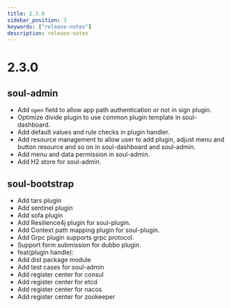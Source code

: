 ```yaml
---
title: 2.3.0
sidebar_position: 3
keywords: ["release-notes"]
description: release-notes
---
```

# 2.3.0

## soul-admin

- Add `open` field to allow app path authentication or not in sign plugin.
- Optimize divide plugin to use common plugin template in soul-dashboard.
- Add default values and rule checks in plugin handler.
- Add resource management to allow user to add plugin, adjust menu and button resource and so on in soul-dashboard and soul-admin.
- Add menu and data permission in soul-admin.
- Add H2 store for soul-admin.

## soul-bootstrap

- Add tars plugin
- Add sentinel plugin
- Add sofa plugin
- Add Resilience4j plugin for soul-plugin.
- Add Context path mapping plugin for soul-plugin.
- Add Grpc plugin supports grpc protocol.
- Support form submission for dubbo plugin.
- feat(plugin handle):
- Add dist package module
- Add test cases for soul-admin
- Add register center for consul
- Add register center for etcd
- Add register center for nacos
- Add register center for zookeeper
